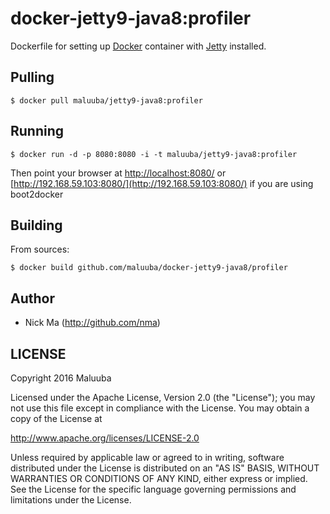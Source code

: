 # docker-jetty9-java8:profiler

Dockerfile for setting up [Docker](https://github.com/docker/docker) container with [Jetty](http://www.eclipse.org/jetty/) installed.

## Pulling

    $ docker pull maluuba/jetty9-java8:profiler

## Running

    $ docker run -d -p 8080:8080 -i -t maluuba/jetty9-java8:profiler

Then point your browser at [http://localhost:8080/](http://localhost:8080/)
or [http://192.168.59.103:8080/](http://192.168.59.103:8080/) if you are using boot2docker

## Building

From sources:

    $ docker build github.com/maluuba/docker-jetty9-java8/profiler
    
## Author

  * Nick Ma (http://github.com/nma)

## LICENSE

Copyright 2016 Maluuba

Licensed under the Apache License, Version 2.0 (the "License");
you may not use this file except in compliance with the License.
You may obtain a copy of the License at

  http://www.apache.org/licenses/LICENSE-2.0

Unless required by applicable law or agreed to in writing, software
distributed under the License is distributed on an "AS IS" BASIS,
WITHOUT WARRANTIES OR CONDITIONS OF ANY KIND, either express or implied.
See the License for the specific language governing permissions and
limitations under the License.    
